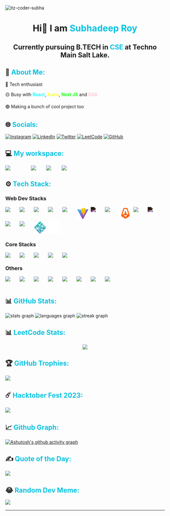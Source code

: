 <p align="left"> <img src="https://komarev.com/ghpvc/?username=subhadeep3902&label=Profile%20views&color=0e75b6&style=flat" alt="itz-coder-subha" /> </p>

<p><h1 align="center" style="text-decoration: none; cursor: none;">Hi👋  I am <span style="color: #00c2e0">Subhadeep Roy</span>
<br/>
<h2 align="center">Currently pursuing B.TECH in <span style="color: #00c2e0">CSE</span> at Techno Main Salt Lake.</h2></p>

<p><h2 style="text-decoration: none; cursor: none;"> 💫 <span style="color: #00c2e0">About Me:</span> </h2></p>

<p>🔴 Tech enthusiast</p>
<p>🟡 Busy with <span style="color: aqua; font-weight: 600">React</span>, <span style="color: yellow; font-weight: 600">Astro</span>, <span style="color: lime; font-weight: 600">Next JS</span> and <span style="color: pink; font-weight: 600">DSA</span></p>
<p>🟢 Making a bunch of cool project too</p>

<p><h2 style="text-decoration: none; cursor: none;"> 🌐 <span style="color: #00c2e0">Socials:</span></h2></p>

<p style="color: #fff;">
<a href="https://instagram.com/mvp_subha"><img src="https://img.shields.io/badge/Instagram-%23E4405F.svg?logo=Instagram&logoColor=white" alt="Instagram" /></a>
<a href="https://linkedin.com/in/subhadeep3902"><img src="https://img.shields.io/badge/LinkedIn-%230077B5.svg?logo=linkedin&logoColor=white" alt="LinkedIn" /></a>
<a href="https://twitter.com/@mvp_Subha"><img src="https://img.shields.io/badge/Twitter-%231DA1F2.svg?logo=Twitter&logoColor=white" alt="Twitter" /></a>
<a href="https://leetcode.com/Subhadeep3902/"><img src="https://img.shields.io/badge/Leetcode-%2DAFC0.svg?logo=Leetcode&logoColor=white" alt="LeetCode" /></a>
<a href="https://github.com/subhadeeproy3902"><img src="https://img.shields.io/badge/GeeksForGeeks-%23DA1F2.svg?logo=GeeksForGeeks&logoColor=white&background=green" alt="GitHub" /></a>
</p>

<p><h2 style="text-decoration: none; cursor: none;">  💻 <span style="color: #00c2e0">My workspace:</span></h2></p>

<p style="color: #fff;">
<img src="https://img.shields.io/badge/Windows_10-informational?style=flat&logo=Windows10&logoColor=white&color=0078d6" alt="Windows" />
<img src="https://img.shields.io/badge/Intel-i3_10th_Gen-informational?style=flat&logo=intel&logoColor=white&color=0071C5" alt="Intel" />
<img src="https://img.shields.io/badge/RAM-8_GB-informational?style=flat&logo=data:image/png;base64,iVBORw0KGgoAAAANSUhEUgAAAA4AAAAOCAYAAAAfSC3RAAAABmJLR0QA/wD/AP+gvaeTAAAAqUlEQVQokaWSsQ3CQAxF36GIMlQMAbkFaOgoGQCJIdiKIl3YIYxAg6gjSso0n8YJLhC5E1+yLJ39zpb84V9JCpK2lqOkpUX0tW/gQlJnuZZ0tKh9begPBq2BfeJyTQjhNkxrJd0lPTWtFmBmv5TABbgmTCwBCvdwSlwVPzFbxXTLqAZ4ADsPvhLADRCBDj7nWAEHYD4B98B5PIfBWQbwoLdc5SxX/bRcrt4PhcIRoFAWyAAAAABJRU5ErkJggg==&logoColor=white&color=GREEN" alt="Ram" />
<img src="https://img.shields.io/badge/VS-Code-informational?style=flat&logo=vs-code&logoColor=white&color=0071C5" alt="VS" /></p>

<p><h2 style="text-decoration: none; cursor: none;">⚙ <span style="color: #00c2e0">Tech Stack:</span></h2></p>

<p><h3>Web Dev Stacks</h3></p>
  <div style="display: flex; gap:5px; flex-wrap: wrap;">
    <img src="https://cdn.jsdelivr.net/gh/devicons/devicon/icons/html5/html5-original-wordmark.svg" width=40/>      
    <img src="https://cdn.jsdelivr.net/gh/devicons/devicon/icons/css3/css3-original-wordmark.svg" width=40/>
    <img src="https://cdn.jsdelivr.net/gh/devicons/devicon/icons/javascript/javascript-original.svg" width=40 />
    <img src="https://cdn.jsdelivr.net/gh/devicons/devicon/icons/tailwindcss/tailwindcss-plain.svg" width=40/>
    <img src="https://cdn.jsdelivr.net/gh/devicons/devicon/icons/react/react-original.svg" width=40/>
    <img src="./vite.svg" width=40>
    <img src="https://cdn.jsdelivr.net/gh/devicons/devicon/icons/threejs/threejs-original.svg" width=40 style="filter: invert(1)"/>
    <img src="https://cdn.jsdelivr.net/gh/devicons/devicon/icons/firebase/firebase-plain.svg" width=40/>
    <img src="./astro.svg" width=40>
    <img src="https://cdn.jsdelivr.net/gh/devicons/devicon/icons/mongodb/mongodb-original.svg" width=40/>
    <img src="https://cdn.jsdelivr.net/gh/devicons/devicon/icons/nextjs/nextjs-original.svg" width=40 style="filter: invert(1);"/>
    <img src="https://cdn.jsdelivr.net/gh/devicons/devicon/icons/npm/npm-original-wordmark.svg" width=40 />
    <img src="https://cdn.jsdelivr.net/gh/devicons/devicon/icons/yarn/yarn-original.svg" width=40 />
    <img src="./netlify.svg" width=40 />
    <img src="./vercel.svg" width="40" />
  </div>  
  <p><h3>Core Stacks</h3></p>
  <div style="display: flex; gap:5px; flex-wrap: wrap;">
    <img src="https://cdn.jsdelivr.net/gh/devicons/devicon/icons/python/python-original.svg" width=40/>
    <img src="https://cdn.jsdelivr.net/gh/devicons/devicon/icons/c/c-original.svg" width=40/>
    <img src="https://cdn.jsdelivr.net/gh/devicons/devicon/icons/cplusplus/cplusplus-original.svg" width=40/>
    <img src="https://cdn.jsdelivr.net/gh/devicons/devicon/icons/java/java-original.svg" width=40/>
    <img src="https://cdn.jsdelivr.net/gh/devicons/devicon/icons/mysql/mysql-original.svg" width=40/>
  </div>
  <p><h3>Others</h3></p>
  <div style="display: flex; gap:5px; flex-wrap: wrap;">
    <img src="https://cdn.jsdelivr.net/gh/devicons/devicon/icons/googlecloud/googlecloud-original.svg" width=40/>
    <img src="https://cdn.jsdelivr.net/gh/devicons/devicon/icons/canva/canva-original.svg" width=40/>
    <img src="https://cdn.jsdelivr.net/gh/devicons/devicon/icons/figma/figma-original.svg" width=40/>
    <img src="https://cdn.jsdelivr.net/gh/devicons/devicon/icons/ubuntu/ubuntu-plain.svg" width=40/>
    <img src="https://cdn.jsdelivr.net/gh/devicons/devicon/icons/linux/linux-original.svg" width=40/>
    <img src="https://cdn.jsdelivr.net/gh/devicons/devicon/icons/git/git-original.svg" width=40/>
    <img src="https://cdn.jsdelivr.net/gh/devicons/devicon/icons/pycharm/pycharm-original.svg" width=40/>
    <img src="https://cdn.jsdelivr.net/gh/devicons/devicon/icons/opencv/opencv-original.svg" width=40/>
  </div>
<br/>

<p><h2 style="text-decoration: none; cursor: none;"> 📊 <span style="color: #00c2e0">GitHub Stats:</span></h2></p>

<p>
  <img src="https://github-readme-stats.vercel.app/api?username=subhadeeproy3902&hide_title=false&hide_rank=false&show_icons=true&include_all_commits=true&count_private=true&disable_animations=false&theme=react&locale=en&hide_border=false" height="150" alt="stats graph"  />

  <img src="https://github-readme-stats.vercel.app/api/top-langs?username=subhadeeproy3902&locale=en&hide_title=false&layout=compact&card_width=400&langs_count=10&theme=react&hide_border=false&hide_progress=true" height="150" alt="languages graph"  />

  <img src="https://streak-stats.demolab.com?user=subhadeeproy3902&locale=en&mode=daily&theme=github-dark-blue&hide_border=false&border_radius=5" height="150" alt="streak graph"  />
</p>

<p><h2 style="text-decoration: none; cursor: none;"> 📊 <span style="color: #00c2e0">LeetCode Stats:</span></h2></p>

<div style="display: flex; align-items: center; justify-content: center;"><img src="https://stats.justsong.cn/api/leetcode/?username=subhadeep3902&theme=react" /></div>

<p><h2 style="text-decoration: none; cursor: none;">🏆 <span style="color: #00c2e0">GitHub Trophies:</span></h2></p>

![](https://github-profile-trophy.vercel.app/?username=subhadeeproy3902&theme=juicyfresh&no-frame=false&no-bg=false&margin-w=4)

<p><h2 style="text-decoration: none; cursor: none;">☄️  <span style="color: #00c2e0">Hacktober Fest 2023:</span></h2></p>

![](https://holopin.me/subhadeeproy3902)

<p><h2 style="text-decoration: none; cursor: none;">📈  <span style="color: #00c2e0">Github Graph:</span></h2></p>

[![Ashutosh's github activity graph](https://github-readme-activity-graph.vercel.app/graph?username=subhadeeproy3902&bg_color=02011e&color=ffffff&line=37ff00&point=ffffff&area=true&hide_border=true)](https://github.com/ashutosh00710/github-readme-activity-graph)

<p><h2 style="text-decoration: none; cursor: none;">✍️ <span style="color: #00c2e0">Quote of the Day: </span></h2></p>

![](https://quotes-github-readme.vercel.app/api?type=horizontal&theme=radical)

<p><h2 style="text-decoration: none; cursor: none;"> 😂 <span style="color: #00c2e0">Random Dev Meme: </span></h2></>
<img src='https://randommeme-five.vercel.app/' style="height: 400px;"/>

---
